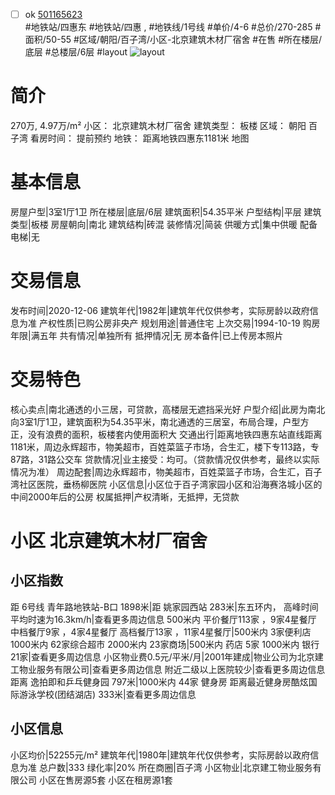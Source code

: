 - [ ] ok [501165623](https://bj.5i5j.com/ershoufang/501165623.html)  
 #地铁站/四惠东 #地铁站/四惠 ,  #地铁线/1号线
#单价/4-6 #总价/270-285 #面积/50-55   #区域/朝阳/百子湾/小区-北京建筑木材厂宿舍 #在售 #所在楼层/底层 #总楼层/6层 #layout 
![layout](http://image2a.5i5j.com/bdir/layout/632556.jpg_P5.jpg) 
# 简介 
 270万,  4.97万/m² 
小区： 北京建筑木材厂宿舍
建筑类型： 板楼
区域： 朝阳 百子湾
看房时间： 提前预约
地铁： 距离地铁四惠东1181米 地图
# 基本信息 
 房屋户型|3室1厅1卫
所在楼层|底层/6层
建筑面积|54.35平米
户型结构|平层
建筑类型|板楼
房屋朝向|南北
建筑结构|砖混
装修情况|简装
供暖方式|集中供暖
配备电梯|无
# 交易信息 
 发布时间|2020-12-06
建筑年代|1982年|建筑年代仅供参考，实际房龄以政府信息为准
产权性质|已购公房非央产
规划用途|普通住宅
上次交易|1994-10-19
购房年限|满五年
共有情况|单独所有
抵押情况|无
房本备件|已上传房本照片
# 交易特色 
 核心卖点|南北通透的小三居，可贷款，高楼层无遮挡采光好
户型介绍|此房为南北向3室1厅1卫，建筑面积为54.35平米，南北通透的三居室，布局合理，户型方正，没有浪费的面积，板楼套内使用面积大
交通出行|距离地铁四惠东站直线距离1181米，周边永辉超市，物美超市，百姓菜篮子市场，合生汇，楼下专113路，专87路，31路公交车
贷款情况|业主接受：均可。（贷款情况仅供参考，最终以实际情况为准）
周边配套|周边永辉超市，物美超市，百姓菜篮子市场，合生汇，百子湾社区医院，垂杨柳医院
小区信息|小区位于百子湾家园小区和沿海赛洛城小区的中间2000年后的公房
权属抵押|产权清晰，无抵押，无贷款
# 小区 北京建筑木材厂宿舍
## 小区指数 
 距 6号线 青年路地铁站-B口 1898米|距 姚家园西站 283米|东五环内， 高峰时间平均时速为16.3km/h|查看更多周边信息
500米内 平价餐厅113家 ，9家4星餐厅
中档餐厅9家 ，4家4星餐厅
高档餐厅13家 ，11家4星餐厅|500米内 3家便利店
1000米内 62家综合超市
2000米内 23家商场|500米内 药店 5家
1000米内 银行 21家|查看更多周边信息
小区物业费0.5元/平米/月|2001年建成|物业公司为北京建工物业服务有限公司|查看更多周边信息
附近二级以上医院较少|查看更多周边信息
距离 逸拍即和乒乓健身园 797米|1000米内 44家 健身房
距离最近健身房酷炫国际游泳学校(团结湖店) 333米|查看更多周边信息
## 小区信息 
 小区均价|52255元/m²
建筑年代|1980年|建筑年代仅供参考，实际房龄以政府信息为准
总户数|333
绿化率|20%
所在商圈|百子湾
小区物业|北京建工物业服务有限公司
小区在售房源5套
小区在租房源1套
